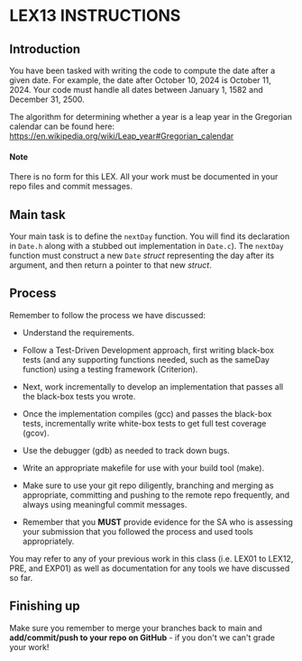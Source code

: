 # LEX13 INSTRUCTIONS

## Introduction

You have been tasked with writing the code to compute the date after a given date.  For example, the date after October 10, 2024 is October 11, 2024. Your code must handle all dates between January 1, 1582 and December 31, 2500.

The algorithm for determining whether a year is a leap year in the Gregorian calendar can be found here: https://en.wikipedia.org/wiki/Leap_year#Gregorian_calendar

#### Note

There is no form for this LEX.  All your work must be documented in your repo files and commit messages.


## Main task

Your main task is to define the `nextDay` function.  You will find its declaration in `Date.h` along with a stubbed out implementation in `Date.c`).  The `nextDay` function must construct a new `Date` _struct_ representing the day after its argument, and then return a pointer to that new _struct_.

## Process

Remember to follow the process we have discussed:

- Understand the requirements.

- Follow a Test-Driven Development approach, first writing black-box tests (and any supporting functions needed, such as the sameDay function) using a testing framework (Criterion).

- Next, work incrementally to develop an implementation that passes all the black-box tests you wrote.

- Once the implementation compiles (gcc) and passes the black-box tests, incrementally write white-box tests to get full test coverage (gcov).

- Use the debugger (gdb) as needed to track down bugs.

- Write an appropriate makefile for use with your build tool (make).

- Make sure to use your git repo diligently, branching and merging as appropriate, committing and pushing to the remote repo frequently, and always using meaningful commit messages.
  
- Remember that you **MUST** provide evidence for the SA who is assessing your submission that you followed the process and used tools appropriately.

You may refer to any of your previous work in this class (i.e. LEX01 to LEX12, PRE, and EXP01) as well as documentation for any tools we have discussed so far.

## Finishing up

Make sure you remember to merge your branches back to main and **add/commit/push to your repo on GitHub** - if you don't we can't grade your work!
